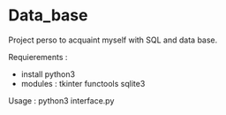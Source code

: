 # Data_base
Project perso to acquaint myself with SQL and data base.

Requierements : 
- install python3
- modules :
        tkinter
        functools
        sqlite3

Usage : python3 interface.py

